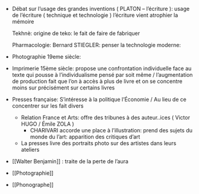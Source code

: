 - Débat sur l’usage des grandes inventions ( PLATON – l’écriture ): usage de l’écriture ( technique et technologie ) l’écriture vient atrophier la mémoire
  
  Tekhnè: origine de teko: le fait de faire de fabriquer
  
  Pharmacologie: Bernard STIEGLER: penser la technologie moderne:
- Photographie 19eme siècle:
- Imprimerie 15ème siècle: propose une confrontation individuelle face au texte qui pousse à l’individualisme pensé par soit même / l’augmentation de production fait que l’on à accès à plus de livre et on se concentre moins sur précisément sur certains livres
- Presses française: S’intéresse à la politique l’Économie / Au lieu de ce concentrer sur les fait divers
	- Relation France et Arts: offre des tribunes à des auteur..ices ( Victor HUGO / Émile ZOLA )
		- CHARIVARI accorde une place à l’illustration: prend des sujets du monde du l’art: apparition des critiques d’art
	- La presses livre des portraits photo sur des artistes dans leurs ateliers
- [[Walter Benjamin]] : traite de la perte de l’aura
- [[Photographie]]
- [[Phonographe]]